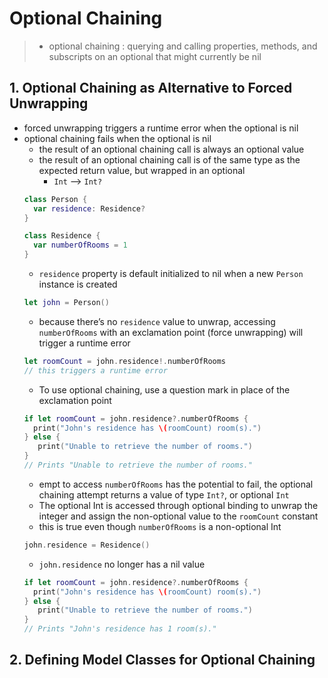 # Optional Chaining
> * optional chaining : querying and calling properties, methods, and subscripts on an optional that might currently be nil

## 1. Optional Chaining as Alternative to Forced Unwrapping

* forced unwrapping triggers a runtime error when the optional is nil
* optional chaining fails when the optional is nil
  * the result of an optional chaining call is always an optional value
  * the result of an optional chaining call is of the same type as the expected return value, but wrapped in an optional 
    * `Int` ⟶ `Int?`
  ```swift
  class Person {
    var residence: Residence?
  }

  class Residence {
    var numberOfRooms = 1
  }
  ```
  * `residence` property is default initialized to nil when a new `Person` instance is created
  ```swift
  let john = Person()
  ```
  * because there’s no `residence` value to unwrap, accessing `numberOfRooms` with an exclamation point (force unwrapping) will trigger a runtime error
  ```swift
  let roomCount = john.residence!.numberOfRooms
  // this triggers a runtime error
  ```
  * To use optional chaining, use a question mark in place of the exclamation point
  ```swift
  if let roomCount = john.residence?.numberOfRooms {
    print("John's residence has \(roomCount) room(s).")
  } else {
     print("Unable to retrieve the number of rooms.")
  }
  // Prints "Unable to retrieve the number of rooms."
  ```
  * empt to access `numberOfRooms` has the potential to fail, the optional chaining attempt returns a value of type `Int?`, or optional `Int`
  * The optional Int is accessed through optional binding to unwrap the integer and assign the non-optional value to the `roomCount` constant
  * this is true even though `numberOfRooms` is a non-optional Int
  ```swift
  john.residence = Residence()
  ```
  * `john.residence` no longer has a nil value
  ```swift
  if let roomCount = john.residence?.numberOfRooms {
    print("John's residence has \(roomCount) room(s).")
  } else {
     print("Unable to retrieve the number of rooms.")
  }
  // Prints "John's residence has 1 room(s)."
  ```
## 2. Defining Model Classes for Optional Chaining
